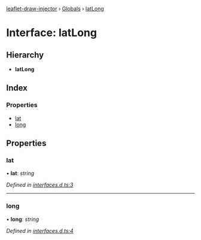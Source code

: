 [leaflet-draw-injector](../README.md) › [Globals](../globals.md) › [latLong](latlong.md)

# Interface: latLong

## Hierarchy

* **latLong**

## Index

### Properties

* [lat](latlong.md#lat)
* [long](latlong.md#long)

## Properties

###  lat

• **lat**: *string*

*Defined in [interfaces.d.ts:3](https://github.com/OpenCIAg/Ngx-Leaflet-Draw-Injector/blob/786aed6/projects/ngx-leaflet-draw-injector/src/lib/interfaces.d.ts#L3)*

___

###  long

• **long**: *string*

*Defined in [interfaces.d.ts:4](https://github.com/OpenCIAg/Ngx-Leaflet-Draw-Injector/blob/786aed6/projects/ngx-leaflet-draw-injector/src/lib/interfaces.d.ts#L4)*
